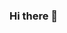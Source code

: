 ### Hi there 👋

<!--
**coder-Zzx/coder-Zzx** is a ✨ _special_ ✨ repository because its `README.md` (this file) appears on your GitHub profile.

Here are some ideas to get you started:

-->
